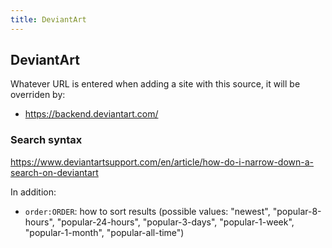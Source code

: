 ```yaml
---
title: DeviantArt
---
```



## DeviantArt

Whatever URL is entered when adding a site with this source, it will be overriden by:

* <https://backend.deviantart.com/>

### Search syntax

<https://www.deviantartsupport.com/en/article/how-do-i-narrow-down-a-search-on-deviantart>

In addition:

* `order:ORDER`: how to sort results (possible values: "newest", "popular-8-hours", "popular-24-hours", "popular-3-days", "popular-1-week", "popular-1-month", "popular-all-time")